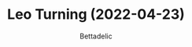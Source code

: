 ---
layout: betta
title: "Leo Turning (2022-04-23)"
author: Bettadelic
comments: true
description: "Leo Turning With Black Outline On White Background."
tags: [Leo Turning, Black Outline, White Background, Random Algorithm, April 2022]
unitName: "BD220423"
line_color: "Black"
background_color: "White"
width: 1700
height: 1700
algorithm: "Random"
---